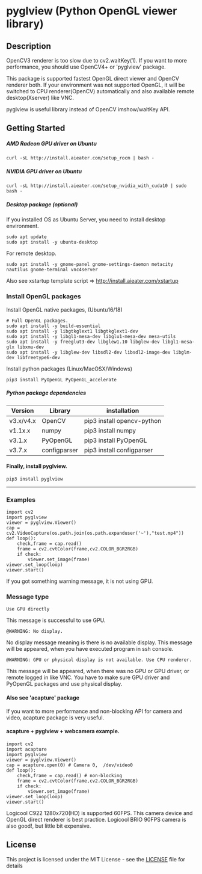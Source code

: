 # pyglview (Python OpenGL viewer library)

## Description
OpenCV3 renderer is too slow due to cv2.waitKey(1).
If you want to more performance, you should use OpenCV4+ or 'pyglview' package.

This package is supported fastest OpenGL direct viewer and OpenCV renderer both.
If your environment was not supported OpenGL, it will be switched to CPU renderer(OpenCV) automatically and also available remote desktop(Xserver) like VNC.



pyglview is useful library instead of OpenCV imshow/waitKey API.





## Getting Started

##### AMD Radeon GPU driver on Ubuntu

```
curl -sL http://install.aieater.com/setup_rocm | bash -
```

##### NVIDIA GPU driver on Ubuntu

```
curl -sL http://install.aieater.com/setup_nvidia_with_cuda10 | sudo bash -
```

##### Desktop package (optional)

If you installed OS as Ubuntu Server, you need to install desktop environment.
```
sudo apt update
sudo apt install -y ubuntu-desktop
```

For remote desktop.
```
sudo apt install -y gnome-panel gnome-settings-daemon metacity nautilus gnome-terminal vnc4server
```
Also see xstartup template script => http://install.aieater.com/xstartup




### Install OpenGL packages

Install OpenGL native packages, (Ubuntu16/18)
```
# Full OpenGL packages.
sudo apt install -y build-essential
sudo apt install -y libgtkglext1 libgtkglext1-dev
sudo apt install -y libgl1-mesa-dev libglu1-mesa-dev mesa-utils
sudo apt install -y freeglut3-dev libglew1.10 libglew-dev libgl1-mesa-glx libxmu-dev
sudo apt install -y libglew-dev libsdl2-dev libsdl2-image-dev libglm-dev libfreetype6-dev
```


Install python packages (Linux/MacOSX/Windows)
```
pip3 install PyOpenGL PyOpenGL_accelerate
```




##### Python package dependencies
|  Version  |  Library  | installation  |
| ---- | ---- | ---- |
|  v3.x/v4.x  |  OpenCV  | pip3 install opencv-python  |
|  v1.1x.x  |  numpy  | pip3 install numpy  |
|  v3.1.x  |  PyOpenGL  | pip3 install PyOpenGL  |
|  v3.7.x  |  configparser  | pip3 install configparser  |


#### Finally, install pyglview.

```
pip3 install pyglview
```

-----

### Examples

```
import cv2
import pyglview
viewer = pyglview.Viewer()
cap = cv2.VideoCapture(os.path.join(os.path.expanduser('~'),"test.mp4"))
def loop():
    check,frame = cap.read()
    frame = cv2.cvtColor(frame,cv2.COLOR_BGR2RGB)
    if check:
        viewer.set_image(frame)
viewer.set_loop(loop)
viewer.start()
```

If you got something warning message, it is not using GPU.

### Message type

```
Use GPU directly
```
This message is successful to use GPU.


```
@WARNING: No display.
```
No display message meaning is there is no available display.
This message will be appeared, when you have executed program in ssh console.


```
@WARNING: GPU or physical display is not available. Use CPU renderer.
```
This message will be appeared, when there was no GPU or GPU driver, or remote logged in like VNC.
You have to make sure GPU driver and PyOpenGL packages and use physical display.




#### Also see 'acapture' package

If you want to more performance and non-blocking API for camera and video, acapture package is  very useful.

#### acapture + pyglview + webcamera example.
```
import cv2
import acapture
import pyglview
viewer = pyglview.Viewer()
cap = acapture.open(0) # Camera 0,  /dev/video0
def loop():
    check,frame = cap.read() # non-blocking
    frame = cv2.cvtColor(frame,cv2.COLOR_BGR2RGB)
    if check:
        viewer.set_image(frame)
viewer.set_loop(loop)
viewer.start()
```
Logicool C922 1280x720(HD) is supported 60FPS.
This camera device and OpenGL direct renderer is best practice.
Logicool BRIO 90FPS camera is also good!, but little bit expensive.



## License

This project is licensed under the MIT License - see the [LICENSE](LICENSE) file for details
